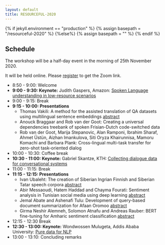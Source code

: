 ```yaml
---
layout: default
title: RESOURCEFUL-2020
---
```

{% if jekyll.environment  == "production" %}
        {% assign basepath = "/resourceful-2020" %}
        {%else%}
        {% assign basepath = "" %}
        {% endif %}

## Schedule

The workshop will be a half-day event in the morning of 25th November 2020.

It will be held online. Please [register](https://sunet.artologik.net/gu/SLTC2020-registration) to get the Zoom link.

  - 8:50 - 9:00: Welcome
  - **9:00 - 9:30: Keynote:** Judith Gaspers, Amazon: [Spoken Language understanding in low-resource scenarios]({{basepath}}/invited_speakers.html)
  - 9:00 - 9:15: Break
  - **9:15 - 10:00: Presentations**
	* Thomas Vakili: A method for the assisted translation of QA datasets using multilingual sentence embeddings [abstract]({{basepath}}/papers/RESOURCEFUL-2020_paper_4.pdf)
	* Anouck Braggaar and Rob van der Goot: Creating a universal dependencies treebank of spoken Frisian-Dutch code-switched data
	* Rob van der Goot, Marija Stepanovic, Alan Ramponi, Ibrahim Sharaf, Ahmet Üstün, Aizhan Imankulova, Siti Oryza Khairunnisa, Mamoru Komachi and Barbara Plank: Cross-lingual multi-task transfer for zero-shot task-oriented dialog
  - 10:00 - 10:30: Coffee break
  - **10:30 - 11:00: Keynote:** Gabriel Skantze, KTH: [Collecting dialogue data for conversational systems]({{basepath}}/invited_speakers.html)
  - 11:00 - 11:15: Break
  - **11:15 - 12:15: Presentations**
  	* Ivan Ubaleht: The creation of Siberian Ingrian Finnish and Siberian Tatar speech corpora [abstract]({{basepath}}/papers/RESOURCEFUL-2020_paper_5.pdf)
	* Abir Messaoudi, Hatem Haddad and Chayma Fourati: Sentiment analysis in Tunisian social media using deep learning [abstract]({{basepath}}/papers/RESOURCEFUL-2020_paper_6.pdf)
	* Jemal Abate and Ashenafi Tulu: Development of query-based document summarization for Afaan Oromoo [abstract]({{basepath}}/papers/RESOURCEFUL-2020_paper_1.pdf)
	* Girma Neshir Alemneh, Solomon Atnafu and Andreas Rauber: BERT fine-tuning for Amharic sentiment classification [abstract]({{basepath}}/papers/RESOURCEFUL-2020_paper_3.pdf)
  - 12:15 - 12:30 Break
  - **12:30 - 13:00: Keynote:** Wondwossen Mulugeta, Addis Ababa University: [Pure data for NLP]({{basepath}}/invited_speakers.html)
  - 13:00 - 13:10: Concluding remarks
